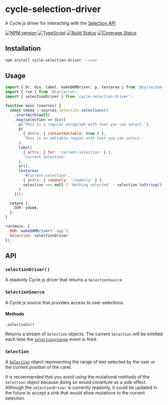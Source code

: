# cycle-selection-driver

A Cycle.js driver for interacting with the [Selection API](https://developer.mozilla.org/en-US/docs/Web/API/Selection)

[![NPM version](https://img.shields.io/npm/v/cycle-selection-driver.svg)](https://www.npmjs.com/package/cycle-selection-driver)
[![TypeScript](https://badges.frapsoft.com/typescript/code/typescript.svg?v=101)](https://github.com/ellerbrock/typescript-badges/)
[![Build Status](https://travis-ci.org/helmoski/cycle-selection-driver.svg?branch=master)](https://travis-ci.org/helmoski/cycle-selection-driver)
[![Coverage Status](https://coveralls.io/repos/github/helmoski/cycle-selection-driver/badge.svg?branch=master)](https://coveralls.io/github/helmoski/cycle-selection-driver?branch=master)

## Installation

```bash
npm install cycle-selection-driver --save
```

## Usage

```js
import { br, div, label, makeDOMDriver, p, textarea } from '@cycle/dom';
import { run } from '@cycle/run';
import { selectionDriver } from 'cycle-selection-driver';

function main (sources) {
  const vdom$ = sources.Selection.selections()
    .startWith(null)
    .map(selection => div([
      p('This is a regular paragraph with text you can select.'),
      p(
        { attrs: { contentEditable: true } },
        'This is an editable region with text you can select.'
      ),
      label(
        { attrs: { for: 'current-selection' } },
        'Current Selection'
      ),
      br(),
      textarea(
        '#current-selection',
        { attrs: { readonly: 'readonly' } },
        selection === null ? 'Nothing selected' : selection.toString(),
      )
    ]));

  return {
    DOM: vdom$,
  };
}

run(main, {
  DOM: makeDOMDriver('.app'),
  Selection: selectionDriver
});
```

## API

### `selectionDriver()`

A readonly Cycle.js driver that returns a `SelectionSource`

### `SelectionSource`

A Cycle.js source that provides access to user selections.

#### Methods

`.selections()`

Returns a stream of `Selection` objects. The current `Selection` will be emitted each time the [`selectionchange`](https://developer.mozilla.org/en-US/docs/Web/Events/selectionchange) event is fired.

### `Selection`

A [`Selection`](https://developer.mozilla.org/en-US/docs/Web/API/Selection) object representing the range of text selected by the user or the current position of the caret.

It is recommended that you avoid using the mutational methods of the `Selection` object because doing so would constitute as a side effect. Although the `selectionDriver` is currently readonly, it could be updated in the future to accept a sink that would allow mutations to the current selection.

